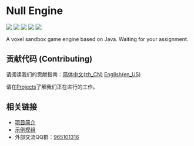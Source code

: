 # Null Engine
![](https://img.shields.io/badge/Java-11-blue.svg)
![](https://img.shields.io/github/contributors/UnknownDomainGame/UnknownDomain.svg)
![](https://img.shields.io/github/license/UnknownDomainGame/UnknownDomain.svg)
[![](https://api.codeclimate.com/v1/badges/811191d64c6508954327/maintainability)](https://codeclimate.com/github/UnknownDomainGame/NullEngine/maintainability)
[![](https://api.codacy.com/project/badge/Grade/cd2c9f15a88a42b886a59f6410f0ca05)](https://app.codacy.com/app/Mouse0w0/NullEngine?utm_source=github.com&utm_medium=referral&utm_content=UnknownDomainGame/NullEngine&utm_campaign=Badge_Grade_Dashboard)

A voxel sandbox game engine based on Java. Waiting for your assignment.

## 贡献代码 (Contributing)
请阅读我们的贡献指南：[简体中文(zh_CN)](https://github.com/UnknownDomainGame/NullEngine/blob/dev/CONTRIBUTING.md) [English(en_US)](https://github.com/UnknownDomainGame/NullEngine/blob/dev/CONTRIBUTING_EN.md)

请在[Projects](https://github.com/UnknownDomainGame/NullEngine/projects)了解我们正在进行的工作。

## 相关链接
- [项目简介](https://github.com/UnknownDomainGame/NullEngine/wiki/%E6%9C%AA%E7%9F%A5%E4%B9%8B%E5%9F%9F%E6%B8%B8%E6%88%8F%E9%A1%B9%E7%9B%AE%E4%BB%8B%E7%BB%8D%EF%BC%88Introducing-Unknown-Domain-Game%EF%BC%89)
- [示例模组](https://github.com/UnknownDomainGame/ExampleMod)
- 外部交流QQ群：[965101316](https://jq.qq.com/?_wv=1027&k=5exnX2o)
